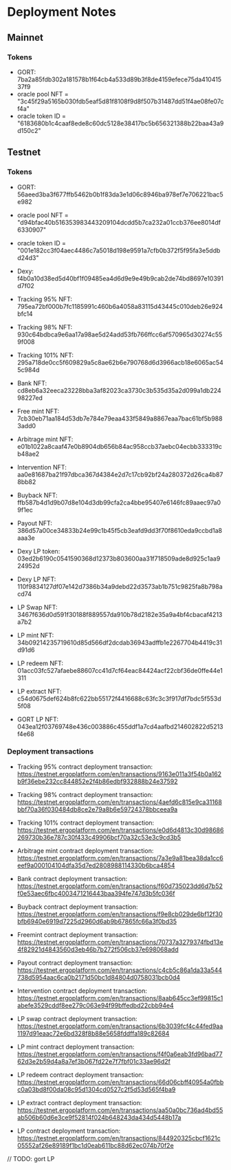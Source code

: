 # Deployment Notes

## Mainnet

### Tokens

* GORT: 7ba2a85fdb302a181578b1f64cb4a533d89b3f8de4159efece75da41041537f9
* oracle pool NFT = "3c45f29a5165b030fdb5eaf5d81f8108f9d8f507b31487dd51f4ae08fe07cf4a"
* oracle token ID = "6183680b1c4caaf8ede8c60dc5128e38417bc5b656321388b22baa43a9d150c2"

## Testnet

### Tokens

* GORT: 56aeed3ba3f677ffb5462b0b1f83da3e1d06c8946ba978ef7e706221bac5e982
* oracle pool NFT = "d94bfac40b516353983443209104dcdd5b7ca232a01ccb376ee8014df6330907"
* oracle token ID = "001e182cc3f04aec4486c7a5018d198e9591a7cfb0b372f5f95fa3e5ddbd24d3"

* Dexy: f4b0a10d38ed5d40bf1f09485ea4d6d9e9e49b9cab2de74bd8697e10391d7f02

* Tracking 95% NFT: 795ea72bf000b7fc1185991c460b6a4058a83115d43445c010deb26e924bfc14
* Tracking 98% NFT: 930c64bdbca9e6aa17a98ae5d24add53fb766ffcc6af570965d30274c559f008
* Tracking 101% NFT: 295a718de0cc5f609829a5c8ae62b6e790768d6d3966acb18e6065ac545c984d

* Bank NFT: cd8eb6a32eeca23228bba3af82023ca3730c3b535d35a2d099a1db22498227ed
* Free mint NFT: 7cb30eb71aa184d53db7e784e79eaa433f5849a8867eaa7bac61bf5b9883add0
* Arbitrage mint NFT: e01b1022a8caaf47e0b8904db656b84ac958ccb37aebc04ecbb333319cb48ae2
* Intervention NFT: aa0e81687ba21f97dbca367d4384e2d7c17cb92bf24a280372d26ca4b878bb82
* Buyback NFT: ffb587b4d1d9b07d8e104d3db99cfa2ca4bbe95407e6146fc89aaec97a09f1ec
* Payout NFT: 386d57a00ce34833b24e99c1b45f5cb3eafd9dd3f70f8610eda9ccbd1a8aaa3e

* Dexy LP token: 03ed2b6190c0541590368d12373b803600aa31f718509ade8d925c1aa924952d

* Dexy LP NFT: 110f9834127df07e142d7386b34a9debd22d3573ab1b751c9825fa8b798acd74
* LP Swap NFT: 3467f636d0d591f30188f889557da910b78d2182e35a9a4bf4cbacaf4213a7b2
* LP mint NFT: 34b09214235719610d85d566df2dcdab36943adffb1e2267704b4419c31d91d6
* LP redeem NFT: 01acc03fc527afaebe88607cc41d7cf64eac84424acf22cbf36de0ffe44e1311
* LP extract NFT: c54d0675def624b8fc622bb55172f4416688c63fc3c3f917df7bdc5f553d5f08

* GORT LP NFT: 043ea12f03769748e436c003886c455ddf1a7cd4aafbd214602822d5213f4e68

### Deployment transactions

* Tracking 95% contract deployment transaction:
https://testnet.ergoplatform.com/en/transactions/9163e011a3f54b0a162b9f36ebe232cc844852e2f4b86edbf932888b24e37592

* Tracking 98% contract deployment transaction:
https://testnet.ergoplatform.com/en/transactions/4aefd6c815e9ca31168bbf70a36f030484db8ce2e79a8b6e59724378bbceea9a

* Tracking 101% contract deployment transaction:
https://testnet.ergoplatform.com/en/transactions/e0d6d4813c30d98686269730b36e787c30f433c49906bcf70a32c53e3c9cd3b5

* Arbitrage mint contract deployment transaction:
https://testnet.ergoplatform.com/en/transactions/7a3e9a81bea38da1cc6eef9a000104104dfa35d7ed2808988114330b6bca4854

* Bank contract deployment transaction:
https://testnet.ergoplatform.com/en/transactions/f60d735023dd6d7b52f0e53aec6fbc4003471216443baa394fe747d3b5fc036f

* Buyback contract deployment transaction:
https://testnet.ergoplatform.com/en/transactions/f9e8cb029de6bf12f30bfb6940e6919d7225d2960d6ab9b67865fc66a3f0bd35

* Freemint contract deployment transaction:
https://testnet.ergoplatform.com/en/transactions/70737a3279374fbd13e4f82921d4843560d3eb46b7b272f506cb37e698068add

* Payout contract deployment transaction:
https://testnet.ergoplatform.com/en/transactions/c4cb5c86a1da33a544738d5954aac6ca0b2171d50bc1d84804d0758031bcb0d4

* Intervention contract deployment transaction:
https://testnet.ergoplatform.com/en/transactions/8aab645cc3ef99815c1abefe3529cddf8ee279c063e94f99bffedbd22cbb94e4

* LP swap contract deployment transaction:
https://testnet.ergoplatform.com/en/transactions/6b3039fcf4c44fed9aa1197d91eaac72e6bd328f8b88e5658fddffa189c82684

* LP mint contract deployment transaction:
https://testnet.ergoplatform.com/en/transactions/f4f0a6eab3fd96bad7762d3e2b59d4a8a7ef3b067fd22e7f7fbf01c33ae96d2f

* LP redeem contract deployment transaction:
https://testnet.ergoplatform.com/en/transactions/66d06cbff40954a0fbbc0a03bd8f00da08c95d1304cd0527c2f5d53d565f4ba9

* LP extract contract deployment transaction:
https://testnet.ergoplatform.com/en/transactions/aa50a0bc736ad4bd55ab506b60d6e3ce9f52814f024b648243da434d5448b17a

* LP contract deployment transaction:
https://testnet.ergoplatform.com/en/transactions/844920325cbcf1621c05552af26e89189f1bc1d0eab611bc88d62ec074b70f2e


// TODO: gort LP